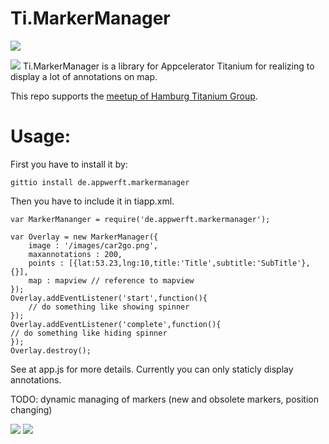 Ti.MarkerManager
================

![](https://github.com/AppWerft/Ti.MarkerManager/raw/master/markermanager.gif)


![](http://photos4.meetupstatic.com/photos/event/4/2/e/2/global_88937122.jpeg) Ti.MarkerManager is a library for Appcelerator Titanium for realizing to display a lot of annotations on map.

This repo supports the [meetup of Hamburg Titanium Group](http://www.meetup.com/de/Hamburg-Titanium/events/223965086/).

Usage:
======


First you have to install it by:

~~~
gittio install de.appwerft.markermanager
~~~

Then you have to include it in tiapp.xml.

~~~
var MarkerMananger = require('de.appwerft.markermanager');

var Overlay = new MarkerManager({
    image : '/images/car2go.png',
    maxannotations : 200,
    points : [{lat:53.23,lng:10,title:'Title',subtitle:'SubTitle'},{}],
    map : mapview // reference to mapview
});
Overlay.addEventListener('start',function(){
    // do something like showing spinner
});
Overlay.addEventListener('complete',function(){
// do something like hiding spinner
});
Overlay.destroy();   
~~~

See at app.js for more details. Currently you can only staticly display annotations. 

TODO: dynamic managing of markers (new and obsolete markers, position changing)

![](https://raw.githubusercontent.com/AppWerft/Ti.MarkerManager/master/screens/Screenshot_2015-05-26-15-25-29.png)
![](https://raw.githubusercontent.com/AppWerft/Ti.MarkerManager/master/screens/Screenshot_2015-05-26-15-25-20.png)
